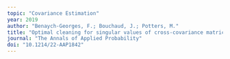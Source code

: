 ```yaml
---
topic: "Covariance Estimation"
year: 2019
author: "Benaych-Georges, F.; Bouchaud, J.; Potters, M."
title: "Optimal cleaning for singular values of cross-covariance matrices"
journal: "The Annals of Applied Probability"
doi: "10.1214/22-AAP1842"
---
```

